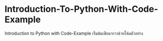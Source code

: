 # Introduction-To-Python-With-Code-Example
Introduction to Python with Code-Example เริ่มต้นเขียนจาวาด้วยโค้ดตัวอย่าง
